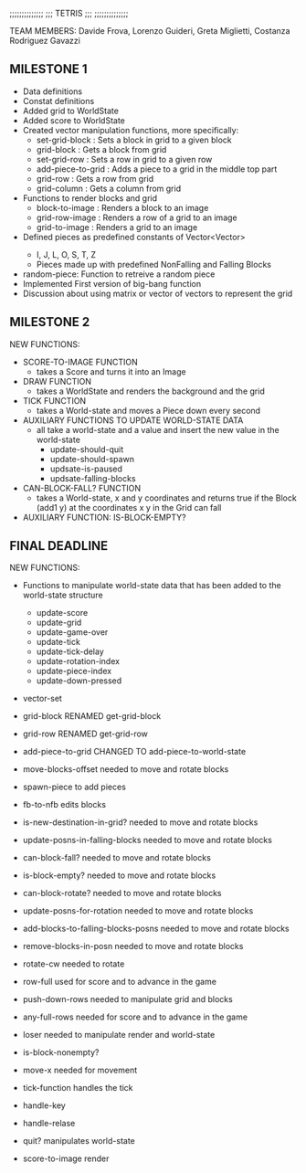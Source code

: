 ;;;;;;;;;;;;;;
;;; TETRIS ;;;
;;;;;;;;;;;;;;


TEAM MEMBERS:
Davide Frova, Lorenzo Guideri, Greta Miglietti, Costanza Rodriguez Gavazzi

MILESTONE 1
-----------------------------
- Data definitions
- Constat definitions
- Added grid to WorldState
- Added score to WorldState
- Created vector manipulation functions, more specifically:
    - set-grid-block : Sets a block in grid to a given block
    - grid-block : Gets a block from grid
    - set-grid-row : Sets a row in grid to a given row
    - add-piece-to-grid : Adds a piece to a grid in the middle top part
    - grid-row : Gets a row from grid
    - grid-column : Gets a column from grid
- Functions to render blocks and grid
    - block-to-image : Renders a block to an image
    - grid-row-image : Renders a row of a grid to an image
    - grid-to-image : Renders a grid to an image
- Defined pieces as predefined constants of Vector<Vector<Block>>
    - I, J, L, O, S, T, Z
    - Pieces made up with predefined NonFalling and Falling Blocks
- random-piece: Function to retreive a random piece
- Implemented First version of big-bang function
- Discussion about using matrix or vector of vectors to represent the grid

MILESTONE 2
-----------------------------
NEW FUNCTIONS:
- SCORE-TO-IMAGE FUNCTION
  - takes a Score and turns it into an Image
- DRAW FUNCTION
  - takes a WorldState and renders the background and the grid
- TICK FUNCTION
  - takes a World-state and moves a Piece down every second
- AUXILIARY FUNCTIONS TO UPDATE WORLD-STATE DATA
  - all take a world-state and a value and insert the new value in the world-state
    - update-should-quit
    - update-should-spawn
    - updsate-is-paused
    - updsate-falling-blocks
- CAN-BLOCK-FALL? FUNCTION
  - takes a World-state, x and y coordinates and returns true if the Block (add1 y) at the coordinates x y in the Grid can fall
- AUXILIARY FUNCTION: IS-BLOCK-EMPTY?


FINAL DEADLINE 
-----------------------------
NEW FUNCTIONS:

- Functions to manipulate world-state data that has been added to the world-state structure
  - update-score
  - update-grid
  - update-game-over
  - update-tick
  - update-tick-delay
  - update-rotation-index
  - update-piece-index
  - update-down-pressed

- vector-set
- grid-block RENAMED get-grid-block
- grid-row RENAMED get-grid-row
- add-piece-to-grid CHANGED TO add-piece-to-world-state
- move-blocks-offset needed to move and rotate blocks
- spawn-piece to add pieces 
- fb-to-nfb edits blocks
- is-new-destination-in-grid? needed to move and rotate blocks
- update-posns-in-falling-blocks needed to move and rotate blocks
- can-block-fall? needed to move and rotate blocks
- is-block-empty? needed to move and rotate blocks
- can-block-rotate? needed to move and rotate blocks
- update-posns-for-rotation needed to move and rotate blocks
- add-blocks-to-falling-blocks-posns needed to move and rotate blocks
- remove-blocks-in-posn needed to move and rotate blocks
- rotate-cw needed to rotate
- row-full used for score and to advance in the game
- push-down-rows needed to manipulate grid and blocks 
- any-full-rows needed for score and to advance in the game
- loser needed to manipulate render and world-state
- is-block-nonempty?
- move-x needed for movement
- tick-function handles the tick
- handle-key
- handle-relase
- quit? manipulates world-state
- score-to-image render

